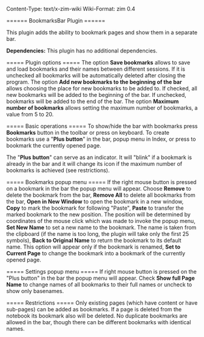 Content-Type: text/x-zim-wiki
Wiki-Format: zim 0.4

====== BookmarksBar Plugin ======

This plugin adds the ability to bookmark pages and show them in a separate bar.

**Dependencies:** This plugin has no additional dependencies.

===== Plugin options =====
The option **Save bookmarks** allows to save and load bookmarks and their names between different sessions. If it is unchecked all bookmarks will be automatically deleted after closing the program.
The option **Add new bookmarks to the beginning of the bar** allows choosing the place for new bookmarks to be added to. If checked, all new bookmarks will be added to the beginning of the bar. If unchecked, bookmarks will be added to the end of the bar.
The option **Maximum number of bookmarks** allows setting the maximum number of bookmarks, a value from 5 to 20.


===== Basic operations =====
To show/hide the bar with bookmarks press **Bookmarks** button in the toolbar or press **<F4>** on keyboard.
To create bookmarks use a "**Plus button**" in the bar, popup menu in Index, or press  **<Alt1>** to bookmark the currently opened page.

The "**Plus button**" can serve as an indicator. It will "blink" if a bookmark is already in the bar and it will change its icon if the maximum number of bookmarks is achieved (see restrictions).

===== Bookmarks popup menu =====
If the right mouse button is pressed on a bookmark in the bar the popup menu will appear.
Choose **Remove** to delete the bookmark from the bar,
**Remove All** to delete all bookmarks from the bar,
**Open in New Window** to open the bookmark in a new window,
**Copy** to mark the bookmark for following "Paste",
**Paste** to transfer the marked bookmark to the new position. The position will be determined by coordinates of the mouse click which was made to invoke the popup menu,
**Set New Name** to set a new name to the bookmark. The name is taken from the clipboard (if the name is too long, the plugin will take only the first 25 symbols),
**Back to Original Name** to return the bookmark to its default name. This option will appear only if the bookmark is renamed,
**Set to Current Page** to change the bookmark into a bookmark of the currently opened page.

===== Settings popup menu =====
If right mouse button is pressed on the "Plus button" in the bar the popup menu will appear.
Check **Show full Page Name** to change names of all bookmarks to their full names or uncheck to show only basenames.

===== Restrictions =====
Only existing pages (which have content or have sub-pages) can be added as bookmarks. If a page is deleted from the notebook its bookmark also will be deleted.
No duplicate bookmarks are allowed in the bar, though there can be different bookmarks with identical names.
